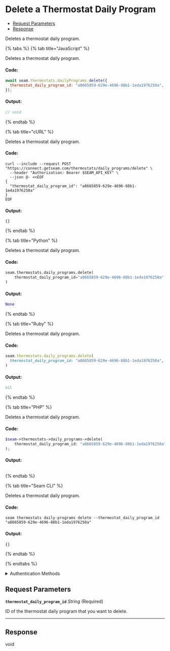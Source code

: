 # Delete a Thermostat Daily Program

- [Request Parameters](#request-parameters)
- [Response](#response)

Deletes a thermostat daily program.


{% tabs %}
{% tab title="JavaScript" %}

Deletes a thermostat daily program.

#### Code:

```javascript
await seam.thermostats.dailyPrograms.delete({
  thermostat_daily_program_id: "a8665859-629e-4696-88b1-1eda1976250a",
});
```

#### Output:

```javascript
// void
```
{% endtab %}

{% tab title="cURL" %}

Deletes a thermostat daily program.

#### Code:

```curl
curl --include --request POST "https://connect.getseam.com/thermostats/daily_programs/delete" \
  --header "Authorization: Bearer $SEAM_API_KEY" \
  --json @- <<EOF
{
  "thermostat_daily_program_id": "a8665859-629e-4696-88b1-1eda1976250a"
}
EOF
```

#### Output:

```curl
{}
```
{% endtab %}

{% tab title="Python" %}

Deletes a thermostat daily program.

#### Code:

```python
seam.thermostats.daily_programs.delete(
    thermostat_daily_program_id="a8665859-629e-4696-88b1-1eda1976250a"
)
```

#### Output:

```python
None
```
{% endtab %}

{% tab title="Ruby" %}

Deletes a thermostat daily program.

#### Code:

```ruby
seam.thermostats.daily_programs.delete(
  thermostat_daily_program_id: "a8665859-629e-4696-88b1-1eda1976250a",
)
```

#### Output:

```ruby
nil
```
{% endtab %}

{% tab title="PHP" %}

Deletes a thermostat daily program.

#### Code:

```php
$seam->thermostats->daily_programs->delete(
    thermostat_daily_program_id: "a8665859-629e-4696-88b1-1eda1976250a"
);
```

#### Output:

```php

```
{% endtab %}

{% tab title="Seam CLI" %}

Deletes a thermostat daily program.

#### Code:

```seam_cli
seam thermostats daily-programs delete --thermostat_daily_program_id "a8665859-629e-4696-88b1-1eda1976250a"
```

#### Output:

```seam_cli
{}
```
{% endtab %}

{% endtabs %}


<details>

<summary>Authentication Methods</summary>

- API key
- Client session token
- Personal access token
  <br>Must also include the `seam-workspace` header in the request.

To learn more, see [Authentication](https://docs.seam.co/latest/api/authentication).
</details>

## Request Parameters

**`thermostat_daily_program_id`** *String* (Required)

ID of the thermostat daily program that you want to delete.

---


## Response

void

